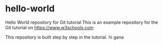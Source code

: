# hello-world
Hello World repository for Git tutorial
This is an example repository for the Git tutorial on https://www.w3schools.com

This repository is built step by step in the tutorial.
hi gana

